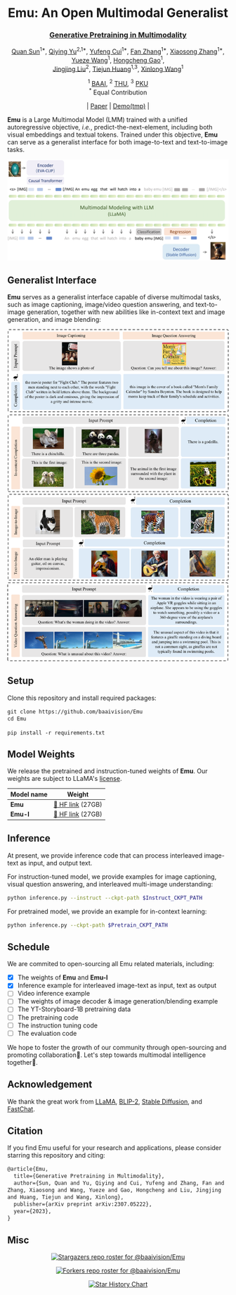 

<div align='center'>
<h1>Emu: An Open Multimodal Generalist</h1h1>
<h3><a href="https://arxiv.org/abs/2307.05222">Generative Pretraining in Multimodality</a></h3>

[Quan Sun](https://github.com/Quan-Sun)<sup>1*</sup>, [Qiying Yu](https://yqy2001.github.io)<sup>2,1*</sup>, [Yufeng Cui]()<sup>1*</sup>, [Fan Zhang](https://scholar.google.com/citations?user=VsJ39HMAAAAJ)<sup>1*</sup>, [Xiaosong Zhang](https://github.com/zhangxiaosong18)<sup>1*</sup>, [Yueze Wang]()<sup>1</sup>, [Hongcheng Gao](https://hongcheng-gao.github.io/)<sup>1</sup>,<br>[Jingjing Liu](https://air.tsinghua.edu.cn/en/info/1046/1194.htm)<sup>2</sup>, [Tiejun Huang](https://scholar.google.com/citations?user=knvEK4AAAAAJ&hl=en)<sup>1,3</sup>, [Xinlong Wang](https://www.xloong.wang/)<sup>1</sup>
	
<sup>1</sup> [BAAI](https://www.baai.ac.cn/english.html), <sup>2</sup> [THU](https://air.tsinghua.edu.cn), <sup>3</sup> [PKU](https://english.pku.edu.cn/) <br><sup>*</sup> Equal Contribution

|  [Paper](https://arxiv.org/abs/2307.05222) | [Demo(tmp)](https://emu.ssi.plus/) |
</div>



**Emu** is a Large Multimodal Model (LMM) trained with a unified autoregressive objective, *i.e.*, predict-the-next-element, including both visual embeddings and textual tokens. Trained under this objective, **Emu** can serve as a generalist interface for both image-to-text and text-to-image tasks.

![](assets/Emu.png)

## Generalist Interface

**Emu** serves as a generalist interface capable of diverse multimodal tasks, such as image captioning, image/video question answering, and text-to-image generation, together with new abilities like in-context text and image generation, and image blending:

![](assets/generalist.png)

## Setup

Clone this repository and install required packages:

```shell
git clone https://github.com/baaivision/Emu
cd Emu

pip install -r requirements.txt
```

## Model Weights

We release the pretrained and instruction-tuned weights of **Emu**. Our weights are subject to LLaMA's [license](https://github.com/facebookresearch/llama/blob/main/LICENSE).

| Model name | Weight                                                  |
| ---------- | ------------------------------------------------------- |
| **Emu**    | [🤗 HF link](https://huggingface.co/BAAI/Emu/blob/main/Emu-pretrain.pt) (27GB) |
| **Emu-I**  | [🤗 HF link](https://huggingface.co/BAAI/Emu/blob/main/Emu-instruct.pt) (27GB) |

## Inference

At present, we provide inference code that can process interleaved image-text as input, and output text.

For instruction-tuned model, we provide examples for image captioning, visual question answering, and interleaved multi-image understanding:

```sh
python inference.py --instruct --ckpt-path $Instruct_CKPT_PATH
```

For pretrained model, we provide an example for in-context learning:

```sh
python inference.py --ckpt-path $Pretrain_CKPT_PATH
```

## Schedule

We are commited to open-sourcing all Emu related materials, including:

- [x] The weights of **Emu** and **Emu-I**
- [x] Inference example for interleaved image-text as input, text as output
- [ ] Video inference example
- [ ] The weights of image decoder & image generation/blending example
- [ ] The YT-Storyboard-1B pretraining data
- [ ] The pretraining code
- [ ] The instruction tuning code
- [ ] The evaluation code

We hope to foster the growth of our community through open-sourcing and promoting collaboration👬. Let's step towards multimodal intelligence together🍻.

## Acknowledgement

We thank the great work from [LLaMA](https://github.com/facebookresearch/llama), [BLIP-2](https://github.com/salesforce/LAVIS), [Stable Diffusion](https://github.com/CompVis/stable-diffusion), and [FastChat](https://github.com/lm-sys/FastChat).

## Citation

If you find Emu useful for your research and applications, please consider starring this repository and citing:

```
@article{Emu,
  title={Generative Pretraining in Multimodality},
  author={Sun, Quan and Yu, Qiying and Cui, Yufeng and Zhang, Fan and Zhang, Xiaosong and Wang, Yueze and Gao, Hongcheng and Liu, Jingjing and Huang, Tiejun and Wang, Xinlong},
  publisher={arXiv preprint arXiv:2307.05222},
  year={2023},
}
```

## Misc

<div align="center">

[![Stargazers repo roster for @baaivision/Emu](https://reporoster.com/stars/baaivision/Emu)](https://github.com/baaivision/Emu/stargazers)


[![Forkers repo roster for @baaivision/Emu](https://reporoster.com/forks/baaivision/Emu)](https://github.com/baaivision/Emu/network/members)


[![Star History Chart](https://api.star-history.com/svg?repos=baaivision/Emu&type=Date)](https://star-history.com/#baaivision/Emu&Date)

</div>
